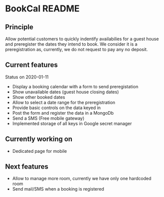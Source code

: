 # BookCal README

## Principle
Allow potential customers to quickly indentify availabilies for a guest house and preregister the dates they intend to book.
We consider it is a preregistration as, currently, we do not request to pay any no deposit.

## Current features
Status on 2020-01-11
* Display a booking calendar with a form to send preregistation
* Show unavailable dates (guest house closing dates)
* Show other booked dates
* Allow to select a date range for the preregistration
* Provide basic controls on the data keyed in
* Post the form and register the data in a MongoDb
* Send a SMS (Free mobile gateway)
* Implemented storage of all keys in Google secret manager

## Currently working on
* Dedicated page for mobile

## Next features
* Allow to manage more room, currently we have only one hardcoded room
* Send mail/SMS when a booking is registered